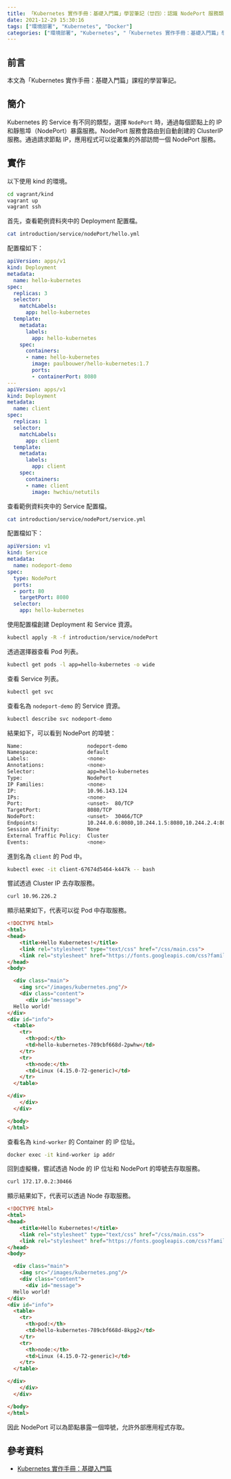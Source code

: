 ```yaml
---
title: 「Kubernetes 實作手冊：基礎入門篇」學習筆記（廿四）：認識 NodePort 服務類型
date: 2021-12-29 15:30:16
tags: ["環境部署", "Kubernetes", "Docker"]
categories: ["環境部署", "Kubernetes", "「Kubernetes 實作手冊：基礎入門篇」學習筆記"]
---
```


## 前言

本文為「Kubernetes 實作手冊：基礎入門篇」課程的學習筆記。

## 簡介

Kubernetes 的 Service 有不同的類型，選擇 `NodePort` 時，通過每個節點上的 IP 和靜態埠（NodePort）暴露服務。NodePort 服務會路由到自動創建的 ClusterIP 服務。通過請求節點 IP，應用程式可以從叢集的外部訪問一個 NodePort 服務。

## 實作

以下使用 kind 的環境。

```BASH
cd vagrant/kind
vagrant up
vagrant ssh
```

首先，查看範例資料夾中的 Deployment 配置檔。

```BASH
cat introduction/service/nodePort/hello.yml
```

配置檔如下：

```YAML
apiVersion: apps/v1
kind: Deployment
metadata:
  name: hello-kubernetes
spec:
  replicas: 3
  selector:
    matchLabels:
      app: hello-kubernetes
  template:
    metadata:
      labels:
        app: hello-kubernetes
    spec:
      containers:
      - name: hello-kubernetes
        image: paulbouwer/hello-kubernetes:1.7
        ports:
        - containerPort: 8080
---
apiVersion: apps/v1
kind: Deployment
metadata:
  name: client
spec:
  replicas: 1
  selector:
    matchLabels:
      app: client
  template:
    metadata:
      labels:
        app: client
    spec:
      containers:
      - name: client
        image: hwchiu/netutils
```

查看範例資料夾中的 Service 配置檔。

```BASH
cat introduction/service/nodePort/service.yml
```

配置檔如下：

```YAML
apiVersion: v1
kind: Service
metadata:
  name: nodeport-demo
spec:
  type: NodePort
  ports:
  - port: 80
    targetPort: 8080
  selector:
    app: hello-kubernetes
```

使用配置檔創建 Deployment 和 Service 資源。

```BASH
kubectl apply -R -f introduction/service/nodePort
```

透過選擇器查看 Pod 列表。

```BASH
kubectl get pods -l app=hello-kubernetes -o wide
```

查看 Service 列表。

```BASH
kubectl get svc
```

查看名為 `nodeport-demo` 的 Service 資源。

```BASH
kubectl describe svc nodeport-demo
```

結果如下，可以看到 NodePort 的埠號：

```BASH
Name:                     nodeport-demo
Namespace:                default
Labels:                   <none>
Annotations:              <none>
Selector:                 app=hello-kubernetes
Type:                     NodePort
IP Families:              <none>
IP:                       10.96.143.124
IPs:                      <none>
Port:                     <unset>  80/TCP
TargetPort:               8080/TCP
NodePort:                 <unset>  30466/TCP
Endpoints:                10.244.0.6:8080,10.244.1.5:8080,10.244.2.4:8080
Session Affinity:         None
External Traffic Policy:  Cluster
Events:                   <none>
```

進到名為 `client` 的 Pod 中。

```BASH
kubectl exec -it client-67674d5464-k447k -- bash
```

嘗試透過 Cluster IP 去存取服務。

```BASH
curl 10.96.226.2
```

顯示結果如下，代表可以從 Pod 中存取服務。

```HTML
<!DOCTYPE html>
<html>
<head>
    <title>Hello Kubernetes!</title>
    <link rel="stylesheet" type="text/css" href="/css/main.css">
    <link rel="stylesheet" href="https://fonts.googleapis.com/css?family=Ubuntu:300" >
</head>
<body>

  <div class="main">
    <img src="/images/kubernetes.png"/>
    <div class="content">
      <div id="message">
  Hello world!
</div>
<div id="info">
  <table>
    <tr>
      <th>pod:</th>
      <td>hello-kubernetes-789cbf668d-2pwhw</td>
    </tr>
    <tr>
      <th>node:</th>
      <td>Linux (4.15.0-72-generic)</td>
    </tr>
  </table>

</div>
    </div>
  </div>

</body>
</html>
```

查看名為 `kind-worker` 的 Container 的 IP 位址。

```BASH
docker exec -it kind-worker ip addr
```

回到虛擬機，嘗試透過 Node 的 IP 位址和 NodePort 的埠號去存取服務。

```BASH
curl 172.17.0.2:30466
```

顯示結果如下，代表可以透過 Node 存取服務。

```HTML
<!DOCTYPE html>
<html>
<head>
    <title>Hello Kubernetes!</title>
    <link rel="stylesheet" type="text/css" href="/css/main.css">
    <link rel="stylesheet" href="https://fonts.googleapis.com/css?family=Ubuntu:300" >
</head>
<body>

  <div class="main">
    <img src="/images/kubernetes.png"/>
    <div class="content">
      <div id="message">
  Hello world!
</div>
<div id="info">
  <table>
    <tr>
      <th>pod:</th>
      <td>hello-kubernetes-789cbf668d-8kpg2</td>
    </tr>
    <tr>
      <th>node:</th>
      <td>Linux (4.15.0-72-generic)</td>
    </tr>
  </table>

</div>
    </div>
  </div>

</body>
</html>
```

因此 NodePort 可以為節點暴露一個埠號，允許外部應用程式存取。

## 參考資料

- [Kubernetes 實作手冊：基礎入門篇](https://hiskio.com/courses/349/about)
